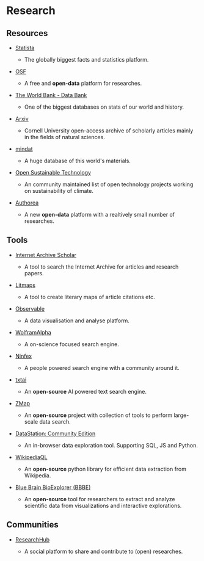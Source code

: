 # Research

## Resources

* [Statista](https://www.statista.com)
  
   * The globally biggest facts and statistics platform.

* [OSF](https://osf.io)
  
   * A free and **open-data** platform for researches.

* [The World Bank - Data Bank](https://databank.worldbank.org)
  
   * One of the biggest databases on stats of our world and history.

* [Arxiv](https://arxiv.org)
  
   * Cornell University open-access archive of scholarly articles mainly in the fields of natural sciences.

* [mindat](https://www.mindat.org)
  
   * A huge database of this world's materials.

* [Open Sustainable Technology](https://github.com/protontypes/open-sustainable-technology)
  
   * An community maintained list of open technology projects working on sustainability of climate.

* [Authorea](https://www.authorea.com)
  
   * A new **open-data** platform with a realtively small number of researches.

## Tools

* [Internet Archive Scholar](https://scholar.archive.org)
  
   * A tool to search the Internet Archive for articles and research papers.

* [Litmaps](https://app.litmaps.co)
  
   * A tool to create literary maps of article citations etc.

* [Observable](https://observablehq.com)
  
   * A data visualisation and analyse platform.

* [WolframAlpha](https://www.wolframalpha.com)
  
   * A on-science focused search engine.

* [Ninfex](https://ninfex.com)
  
   * A people powered search engine with a community around it.

* [txtai](https://github.com/neuml/txtai)
  
   * An **open-source** AI powered text search engine.

* [ZMap](https://zmap.io)
  
   * An **open-source** project with collection of tools to perform large-scale data search.

* [DataStation: Community Edition](https://app.datastation.multiprocess.io)
  
   * An in-browser data exploration tool. Supporting SQL, JS and Python.

* [WikipediaQL](https://github.com/zverok/wikipedia_ql)
  
   * An **open-source** python library for efficient data extraction from Wikipedia.

* [Blue Brain BioExplorer (BBBE)](https://github.com/BlueBrain/BioExplorer)
  
   * An **open-source** tool for researchers to extract and analyze scientific data from visualizations and interactive explorations.

## Communities

* [ResearchHub](https://www.researchhub.com)
  
   * A social platform to share and contribute to (open) researches.
